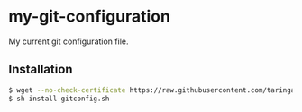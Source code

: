 # my-git-configuration
My current git configuration file.

## Installation

```bash
$ wget --no-check-certificate https://raw.githubusercontent.com/taringamberini/my-git-configuration/master/install-gitconfig.sh
$ sh install-gitconfig.sh
```

